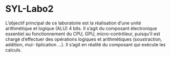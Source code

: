# SYL-Labo2
L’objectif principal de ce laboratoire est la réalisation d’une unité arithmétique et logique (ALU) 4
bits.
Il s’agit du composant électronique essentiel au fonctionnement du CPU, GPU, micro-contrôleur,
puisqu’il est chargé d’effectuer des opérations logiques et arithmétiques (soustraction, addition, mul-
tiplication ...). Il s’agit en réalité du composant qui exécute les calculs.
